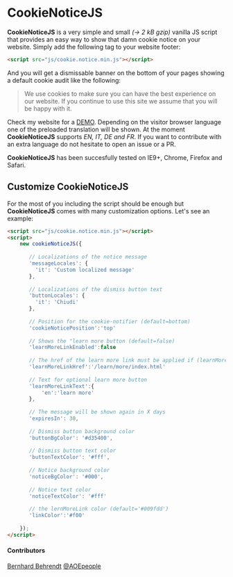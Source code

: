 # CookieNoticeJS

**CookieNoticeJS** is a very simple and small *(→ 2 kB gzip)* vanilla JS script that provides an easy way to show that damn cookie notice on your website.
Simply add the following tag to your website footer:

```html
<script src="js/cookie.notice.min.js"></script>
```

And you will get a dismissable banner on the bottom of your pages showing a default cookie audit like the following:

> We use cookies to make sure you can have the best experience on our website. If you continue to use this site we assume that you will be happy with it.
    
Check my website for a [DEMO](http://codeb.it/). Depending on the visitor browser language one of the preloaded translation will be shown. At the moment **CookieNoticeJS** supports *EN, IT, DE and FR*. If you want to contribute with an extra language do not hesitate to open an issue or a PR.

**CookieNoticeJS** has been succesfully tested on IE9+, Chrome, Firefox and Safari.

## Customize CookieNoticeJS

For the most of you including the script should be enough but **CookieNoticeJS** comes with many customization options. Let's see an example:

```html
<script src="js/cookie.notice.min.js"></script>
<script>
    new cookieNoticeJS({
    
       // Localizations of the notice message
       'messageLocales': {
         'it': 'Custom localized message'
       },
      
       // Localizations of the dismiss button text
       'buttonLocales': {
         'it': 'Chiudi'
       },
       
       // Position for the cookie-notifier (default=bottom)
       'cookieNoticePosition':'top'
       
       // Shows the "learn more button (default=false)
       'learnMoreLinkEnabled':false
       
       // The href of the learn more link must be applied if (learnMoreLinkEnabled=true) 
       'learnMoreLinkHref':'/learn/more/index.html'
       
       // Text for optional learn more button
       'learnMoreLinkText':{
           'en':'learn more'
       },
       
       // The message will be shown again in X days
       'expiresIn': 30, 
       
       // Dismiss button background color
       'buttonBgColor': '#d35400',  
       
       // Dismiss button text color
       'buttonTextColor': '#fff', 
         
       // Notice background color
       'noticeBgColor': '#000', 
          
       // Notice text color
       'noticeTextColor': '#fff' 
       
       // the lernMoreLink color (default='#009fdd') 
       'linkColor':'#f00'
          
    });
</script>
```

#### Contributors
[Bernhard Behrendt](mailto://bernahrdbernhard.behrendt@aoe.com) [@AOEpeople](https://github.com/AOEpeople)